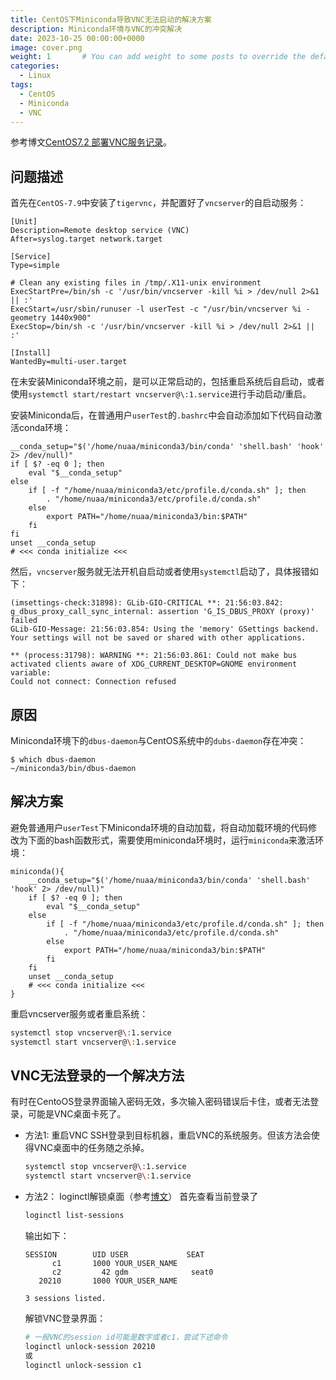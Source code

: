 ```yaml
---
title: CentOS下Miniconda导致VNC无法启动的解决方案
description: Miniconda环境与VNC的冲突解决
date: 2023-10-25 00:00:00+0000
image: cover.png
weight: 1       # You can add weight to some posts to override the default sorting (date descending)
categories:
  - Linux
tags:
  - CentOS
  - Miniconda
  - VNC
---
```

参考博文[CentOS7.2 部署VNC服务记录](https://www.cnblogs.com/kevingrace/p/5821450.html)。

## 问题描述
首先在`CentOS-7.9`中安装了`tigervnc`，并配置好了`vncserver`的自启动服务： 
```service
[Unit]
Description=Remote desktop service (VNC)
After=syslog.target network.target

[Service]
Type=simple

# Clean any existing files in /tmp/.X11-unix environment
ExecStartPre=/bin/sh -c '/usr/bin/vncserver -kill %i > /dev/null 2>&1 || :'
ExecStart=/usr/sbin/runuser -l userTest -c "/usr/bin/vncserver %i -geometry 1440x900"
ExecStop=/bin/sh -c '/usr/bin/vncserver -kill %i > /dev/null 2>&1 || :'

[Install]
WantedBy=multi-user.target
```
在未安装Miniconda环境之前，是可以正常启动的，包括重启系统后自启动，或者使用`systemctl start/restart vncserver@\:1.service`进行手动启动/重启。

安装Miniconda后，在普通用户`userTest`的`.bashrc`中会自动添加如下代码自动激活conda环境：
```
__conda_setup="$('/home/nuaa/miniconda3/bin/conda' 'shell.bash' 'hook' 2> /dev/null)"
if [ $? -eq 0 ]; then
    eval "$__conda_setup"
else
    if [ -f "/home/nuaa/miniconda3/etc/profile.d/conda.sh" ]; then
        . "/home/nuaa/miniconda3/etc/profile.d/conda.sh"
    else
        export PATH="/home/nuaa/miniconda3/bin:$PATH"
    fi
fi
unset __conda_setup
# <<< conda initialize <<<
```

然后，`vncserver`服务就无法开机自启动或者使用`systemctl`启动了，具体报错如下：
```
(imsettings-check:31898): GLib-GIO-CRITICAL **: 21:56:03.842: g_dbus_proxy_call_sync_internal: assertion 'G_IS_DBUS_PROXY (proxy)' failed
GLib-GIO-Message: 21:56:03.854: Using the 'memory' GSettings backend.  Your settings will not be saved or shared with other applications.
 
** (process:31798): WARNING **: 21:56:03.861: Could not make bus activated clients aware of XDG_CURRENT_DESKTOP=GNOME environment variable:
Could not connect: Connection refused
```

## 原因
Miniconda环境下的`dbus-daemon`与CentOS系统中的`dubs-daemon`存在冲突：
```
$ which dbus-daemon
~/miniconda3/bin/dbus-daemon
```

## 解决方案
避免普通用户`userTest`下Miniconda环境的自动加载，将自动加载环境的代码修改为下面的bash函数形式，需要使用miniconda环境时，运行`miniconda`来激活环境：
```
miniconda(){
    __conda_setup="$('/home/nuaa/miniconda3/bin/conda' 'shell.bash' 'hook' 2> /dev/null)"
    if [ $? -eq 0 ]; then
        eval "$__conda_setup"
    else
        if [ -f "/home/nuaa/miniconda3/etc/profile.d/conda.sh" ]; then
            . "/home/nuaa/miniconda3/etc/profile.d/conda.sh"
        else
            export PATH="/home/nuaa/miniconda3/bin:$PATH"
        fi
    fi
    unset __conda_setup
    # <<< conda initialize <<<
}
```
重启vncserver服务或者重启系统：
```sh
systemctl stop vncserver@\:1.service
systemctl start vncserver@\:1.service
```

## VNC无法登录的一个解决方法
有时在CentoOS登录界面输入密码无效，多次输入密码错误后卡住，或者无法登录，可能是VNC桌面卡死了。

- 方法1: 重启VNC 
  SSH登录到目标机器，重启VNC的系统服务。但该方法会使得VNC桌面中的任务随之杀掉。
  ```sh
  systemctl stop vncserver@\:1.service
  systemctl start vncserver@\:1.service
  ```
- 方法2： loginctl解锁桌面（参考[博文](https://zhuanlan.zhihu.com/p/507878402)） 
  首先查看当前登录了
  ```sh
  loginctl list-sessions
  ```
  输出如下：
  ```
  SESSION        UID USER             SEAT
        c1       1000 YOUR_USER_NAME
        c2         42 gdm              seat0
     20210       1000 YOUR_USER_NAME

  3 sessions listed.
  ```
  解锁VNC登录界面：
  ```sh
  # 一般VNC的session id可能是数字或者c1，尝试下述命令
  loginctl unlock-session 20210
  或
  loginctl unlock-session c1
  ```

